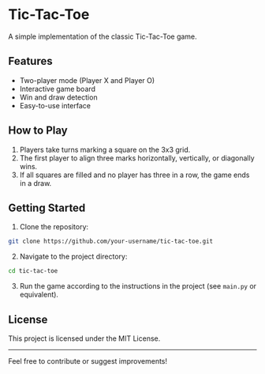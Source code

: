 # Tic-Tac-Toe

A simple implementation of the classic Tic-Tac-Toe game.

## Features

- Two-player mode (Player X and Player O)
- Interactive game board
- Win and draw detection
- Easy-to-use interface

## How to Play

1. Players take turns marking a square on the 3x3 grid.
2. The first player to align three marks horizontally, vertically, or diagonally wins.
3. If all squares are filled and no player has three in a row, the game ends in a draw.

## Getting Started

1. Clone the repository:
  ```bash
  git clone https://github.com/your-username/tic-tac-toe.git
  ```
2. Navigate to the project directory:
  ```bash
  cd tic-tac-toe
  ```
3. Run the game according to the instructions in the project (see `main.py` or equivalent).

## License

This project is licensed under the MIT License.

---

Feel free to contribute or suggest improvements!